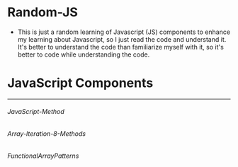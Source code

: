 # Random-JS
- This is just a random learning of Javascript (JS) components to enhance my learning about Javascript, so I just read the code and understand it. It's better to understand the code than familiarize myself with it, so it's better to code while understanding the code.

<h1>JavaScript Components</h1>
<hr>
<h6>JavaScript-Method</h6>
<h6>Array-Iteration-8-Methods</h6>
<h6>FunctionalArrayPatterns</h6>
